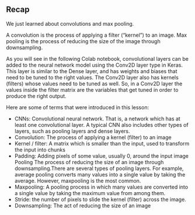 ## Recap

We just learned about convolutions and max pooling.

A convolution is the process of applying a filter (“kernel”) to an image. Max pooling is the process of reducing the size of the image through downsampling.

As you will see in the following Colab notebook, convolutional layers can be added to the neural network model using the Conv2D layer type in Keras. This layer is similar to the Dense layer, and has weights and biases that need to be tuned to the right values. The Conv2D layer also has kernels (filters) whose values need to be tuned as well. So, in a Conv2D layer the values inside the filter matrix are the variables that get tuned in order to produce the right output.

Here are some of terms that were introduced in this lesson:

* CNNs: Convolutional neural network. That is, a network which has at least one convolutional layer. A typical CNN also includes other types of layers, such as pooling layers and dense layers.
* Convolution: The process of applying a kernel (filter) to an image
* Kernel / filter: A matrix which is smaller than the input, used to transform the input into chunks
* Padding: Adding pixels of some value, usually 0, around the input image
Pooling The process of reducing the size of an image through downsampling.There are several types of pooling layers. For example, average pooling converts many values into a single value by taking the average. However, maxpooling is the most common.
* Maxpooling: A pooling process in which many values are converted into a single value by taking the maximum value from among them.
* Stride: the number of pixels to slide the kernel (filter) across the image.
* Downsampling: The act of reducing the size of an image